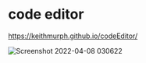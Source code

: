 #   code editor 
https://keithmurph.github.io/codeEditor/



![Screenshot 2022-04-08 030622](https://user-images.githubusercontent.com/85463607/162414600-851c903b-694f-4a0b-9e2d-47ed0f071b99.jpg)
